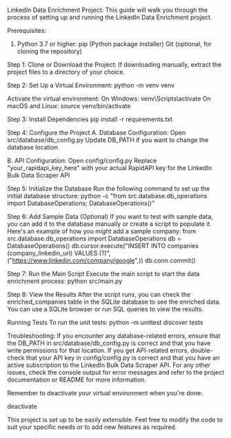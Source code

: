 LinkedIn Data Enrichment Project:
This guide will walk you through the process of setting up and running the LinkedIn Data Enrichment project.

Prerequisites:

1. Python 3.7 or higher:
pip (Python package installer)
Git (optional, for cloning the repository)

Step 1: Clone or Download the Project:
If downloading manually, extract the project files to a directory of your choice.

Step 2: Set Up a Virtual Environment:
python -m venv venv

Activate the virtual environment:
On Windows: venv\Scripts\activate
On macOS and Linux: source venv/bin/activate

Step 3: Install Dependencies
pip install -r requirements.txt

Step 4: Configure the Project
A. Database Configuration:
Open src/database/db_config.py
Update DB_PATH if you want to change the database location

B. API Configuration:
Open config/config.py
Replace "your_rapidapi_key_here" with your actual RapidAPI key for the LinkedIn Bulk Data Scraper API

Step 5: Initialize the Database
Run the following command to set up the initial database structure:
python -c "from src.database.db_operations import DatabaseOperations; DatabaseOperations()"

Step 6: Add Sample Data (Optional)
If you want to test with sample data, you can add it to the database manually or create a script to populate it. Here's an example of how you might add a sample company:
from src.database.db_operations import DatabaseOperations
db = DatabaseOperations()
db.cursor.execute("INSERT INTO companies (company_linkedin_url) VALUES (?)", 
                  ("https://www.linkedin.com/company/google",))
db.conn.commit()

Step 7: Run the Main Script
Execute the main script to start the data enrichment process:
python src/main.py

Step 8: View the Results
After the script runs, you can check the enriched_companies table in the SQLite database to see the enriched data. You can use a SQLite browser or run SQL queries to view the results.

Running Tests
To run the unit tests:
python -m unittest discover tests

Troubleshooting:
If you encounter any database-related errors, ensure that the DB_PATH in src/database/db_config.py is correct and that you have write permissions for that location.
If you get API-related errors, double-check that your API key in config/config.py is correct and that you have an active subscription to the LinkedIn Bulk Data Scraper API.
For any other issues, check the console output for error messages and refer to the project documentation or README for more information.

Remember to deactivate your virtual environment when you're done:

deactivate

This project is set up to be easily extensible. Feel free to modify the code to suit your specific needs or to add new features as required.